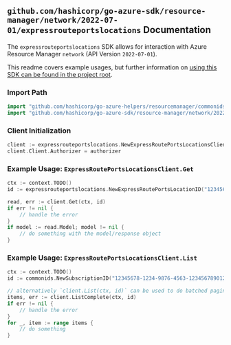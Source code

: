 
## `github.com/hashicorp/go-azure-sdk/resource-manager/network/2022-07-01/expressrouteportslocations` Documentation

The `expressrouteportslocations` SDK allows for interaction with Azure Resource Manager `network` (API Version `2022-07-01`).

This readme covers example usages, but further information on [using this SDK can be found in the project root](https://github.com/hashicorp/go-azure-sdk/tree/main/docs).

### Import Path

```go
import "github.com/hashicorp/go-azure-helpers/resourcemanager/commonids"
import "github.com/hashicorp/go-azure-sdk/resource-manager/network/2022-07-01/expressrouteportslocations"
```


### Client Initialization

```go
client := expressrouteportslocations.NewExpressRoutePortsLocationsClientWithBaseURI("https://management.azure.com")
client.Client.Authorizer = authorizer
```


### Example Usage: `ExpressRoutePortsLocationsClient.Get`

```go
ctx := context.TODO()
id := expressrouteportslocations.NewExpressRoutePortsLocationID("12345678-1234-9876-4563-123456789012", "locationName")

read, err := client.Get(ctx, id)
if err != nil {
	// handle the error
}
if model := read.Model; model != nil {
	// do something with the model/response object
}
```


### Example Usage: `ExpressRoutePortsLocationsClient.List`

```go
ctx := context.TODO()
id := commonids.NewSubscriptionID("12345678-1234-9876-4563-123456789012")

// alternatively `client.List(ctx, id)` can be used to do batched pagination
items, err := client.ListComplete(ctx, id)
if err != nil {
	// handle the error
}
for _, item := range items {
	// do something
}
```
